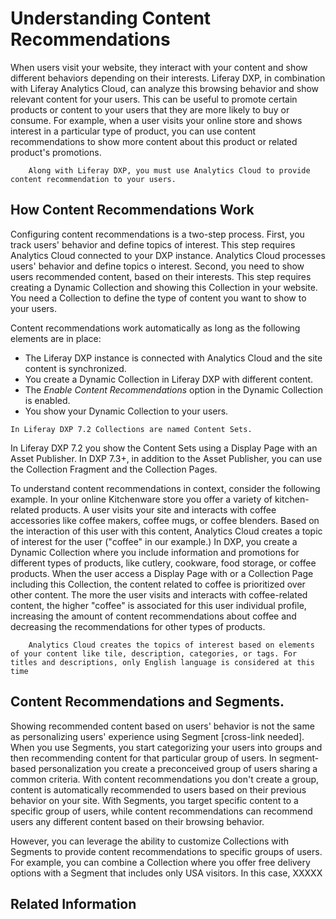 # Understanding Content Recommendations

When users visit your website, they interact with your content and show different behaviors depending on their interests. Liferay DXP, in combination with Liferay Analytics Cloud, can analyze this browsing behavior and show relevant content for your users. This can be useful to promote certain products or content to your users that they are more likely to buy or consume. For example, when a user visits your online store and shows interest in a particular type of product, you can use content recommendations to show more content about this product or related product's promotions.

```important::
    Along with Liferay DXP, you must use Analytics Cloud to provide content recommendation to your users.
```

## How Content Recommendations Work

Configuring content recommendations is a two-step process. First, you track users' behavior and define topics of interest. This step requires Analytics Cloud connected to your DXP instance. Analytics Cloud processes users' behavior and define topics o interest. Second, you need to show users recommended content, based on their interests. This step requires creating a Dynamic Collection and showing this Collection in your website. You need a Collection to define the type of content you want to show to your users.

Content recommendations work automatically as long as the following elements are in place:

- The Liferay DXP instance is connected with Analytics Cloud and the site content is synchronized.
- You create a Dynamic Collection in Liferay DXP with different content.
- The *Enable Content Recommendations* option in the Dynamic Collection is enabled.
- You show your Dynamic Collection to your users.

```note:
In Liferay DXP 7.2 Collections are named Content Sets.
```

In Liferay DXP 7.2 you show the Content Sets using a Display Page with an Asset Publisher. In DXP 7.3+, in addition to the Asset Publisher, you can use the Collection Fragment and the Collection Pages.

To understand content recommendations in context, consider the following example. In your online Kitchenware store you offer a variety of kitchen-related products. A user visits your site and interacts with coffee accessories like coffee makers, coffee mugs, or coffee blenders. Based on the interaction of this user with this content, Analytics Cloud creates a topic of interest for the user ("coffee" in our example.) In DXP, you create a Dynamic Collection where you include information and promotions for different types of products, like cutlery, cookware, food storage, or coffee products. When the user access a Display Page with or a Collection Page including this Collection, the content related to coffee is prioritized over other content. The more the user visits and interacts with coffee-related content, the higher "coffee" is associated for this user individual profile, increasing the amount of content recommendations about coffee and decreasing the recommendations for other types of products.

```note::
    Analytics Cloud creates the topics of interest based on elements of your content like tile, description, categories, or tags. For titles and descriptions, only English language is considered at this time
```

## Content Recommendations and Segments.

Showing recommended content based on users' behavior is not the same as personalizing users' experience using Segment [cross-link needed]. When you use Segments, you start categorizing your users into groups and then recommending content for that particular group of users. In segment-based personalization you create a preconceived group of users sharing a common criteria. With content recommendations you don't create a group, content is automatically recommended to users based on their previous behavior on your site. With Segments, you target specific content to a specific group of users, while content recommendations can recommend users any different content based on their browsing behavior.

However, you can leverage the ability to customize Collections with Segments to provide content recommendations to specific groups of users. For example, you can combine a Collection where you offer free delivery options with a Segment that includes only USA visitors. In this case, XXXXX

## Related Information